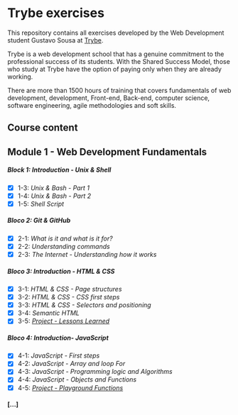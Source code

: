 # Trybe exercises

This repository contains all exercises developed by the Web Development student Gustavo Sousa at [Trybe](https://www.betrybe.com/).

Trybe is a web development school that has a genuine commitment to the
professional success of its students. With the Shared Success Model, those who study
at Trybe have the option of paying only when they are already working. 

There are more than 1500 hours of training that covers fundamentals of web
development, development, Front-end, Back-end, computer science, software
engineering, agile methodologies and soft skills.

## Course content

## Module 1 - Web Development Fundamentals
##### Block 1: Introduction - Unix & Shell

- [X] 1-3: _Unix & Bash - Part 1_
- [X] 1-4: _Unix & Bash - Part 2_
- [X] 1-5: _Shell Script_

##### Bloco 2: Git & GitHub

- [X] 2-1: _What is it and what is it for?_
- [X] 2-2: _Understanding commands_
- [X] 2-3: _The Internet - Understanding how it works_

##### Bloco 3: Introduction - HTML & CSS

- [X] 3-1: _HTML & CSS - Page structures_
- [X] 3-2: _HTML & CSS - CSS first steps_
- [X] 3-3: _HTML & CSS - Selectors and positioning_
- [X] 3-4: _Semantic HTML_
- [X] 3-5: _[Project - Lessons Learned](https://github.com/tryber/sd-010-a-project-lessons-learned/pull/45)_

##### Bloco 4: Introduction- JavaScript

- [X] 4-1: _JavaScript - First steps_
- [X] 4-2: _JavaScript - Array and loop For_
- [X] 4-3: _JavaScript - Programming logic and Algorithms_
- [X] 4-4: _JavaScript - Objects and Functions_
- [X] 4-5: _[Project - Playground Functions]()_

#### [...]
